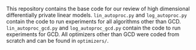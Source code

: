 This repository contains the base code for our review of high dimensional differentially private linear models. ```lin_autoproc.py``` and ```log_autoproc.py``` contain the code to run experiments for all algorithms other than GCD. ```lin_autoproc_gcd.py``` and ```log_autoproc_gcd.py``` contain the code to run experiments for GCD. All optimizers other than GCD were coded from scratch and can be found in ```optimizers/```. 